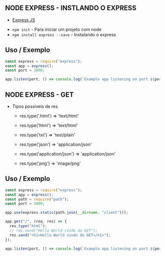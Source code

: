 ## NODE EXPRESS - INSTLANDO O EXPRESS

- [Express JS](https://expressjs.com/pt-br/)

* `npm init` - Para iniciar um projeto com node
* `npm install express --save` - Instalando o express

## Uso / Exemplo

```javascript
const express = require("express");
const app = express();
const port = 3000;

app.listen(port, () => console.log(`Example app listening on port ${port}!`));
```

## NODE EXPRESS - GET

- Tipos possiveis de res

  - res.type('.html') => 'text/html'

  - res.type('html') => 'text/html'

  - res.type('txt') => 'text/plain'

  - res.type('json') => 'application/json'

  - res.type('application/json') => 'application/json'

  - res.type('png') => 'image/png'

## Uso / Exemplo

```javascript
const express = require("express");
const app = express();
const path = require("path");
const port = 3000;

app.use(express.static(path.join(__dirname, "client")));

app.get("/", (req, res) => {
  res.type("html");
  // res.send("Hello World vindo do GET");
  res.send("<h1>Hello World vindo do GET</h1>");
});

app.listen(port, () => console.log(`Example app listening on port ${port}!`));
```
